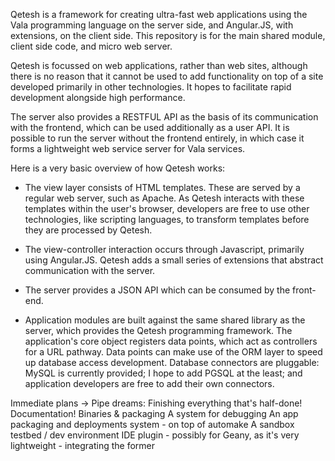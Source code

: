 Qetesh is a framework for creating ultra-fast web applications using the Vala programming language on the server side, and Angular.JS, with extensions, on the client side. This repository is for the main shared module, client side code, and micro web server.

Qetesh is focussed on web applications, rather than web sites, although there is no reason that it cannot be used to add functionality on top of a site developed primarily in other technologies. It hopes to facilitate rapid development alongside high performance.

The server also provides a RESTFUL API as the basis of its communication with the frontend, which can be used additionally as a user API. It is possible to run the server without the frontend entirely, in which case it forms a lightweight web service server for Vala services.

Here is a very basic overview of how Qetesh works:

- The view layer consists of HTML templates. These are served by a regular web server, such as Apache. As Qetesh interacts with these templates within the user's browser, developers are free to use other technologies, like scripting languages, to transform templates before they are processed by Qetesh.

 - The view-controller interaction occurs through Javascript, primarily using Angular.JS. Qetesh adds a small series of extensions that abstract communication with the server.
 
 - The server provides a JSON API which can be consumed by the front-end.
 
 - Application modules are built against the same shared library as the server, which provides the Qetesh programming framework. The application's core object registers data points, which act as controllers for a URL pathway. Data points can make use of the ORM layer to speed up database access development. Database connectors are pluggable: MySQL is currently provided; I hope to add PGSQL at the least; and application developers are free to add their own connectors.
 
 Immediate plans -> Pipe dreams:
Finishing everything that's half-done!
Documentation!
Binaries & packaging
A system for debugging
An app packaging and deployments system - on top of automake
A sandbox testbed /  dev environment
IDE plugin - possibly for Geany, as it's very lightweight - integrating the former
 
 
 

